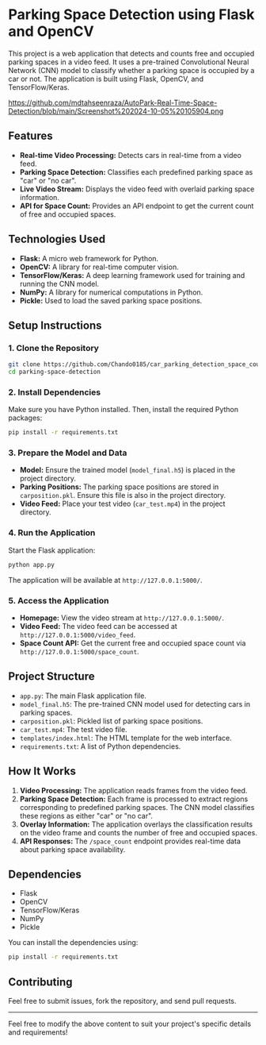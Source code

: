 # Parking Space Detection using Flask and OpenCV

This project is a web application that detects and counts free and occupied parking spaces in a video feed. It uses a pre-trained Convolutional Neural Network (CNN) model to classify whether a parking space is occupied by a car or not. The application is built using Flask, OpenCV, and TensorFlow/Keras.

https://github.com/mdtahseenraza/AutoPark-Real-Time-Space-Detection/blob/main/Screenshot%202024-10-05%20105904.png



## Features

- **Real-time Video Processing:** Detects cars in real-time from a video feed.
- **Parking Space Detection:** Classifies each predefined parking space as "car" or "no car".
- **Live Video Stream:** Displays the video feed with overlaid parking space information.
- **API for Space Count:** Provides an API endpoint to get the current count of free and occupied spaces.

## Technologies Used
- **Flask:** A micro web framework for Python.
- **OpenCV:** A library for real-time computer vision.
- **TensorFlow/Keras:** A deep learning framework used for training and running the CNN model.
- **NumPy:** A library for numerical computations in Python.
- **Pickle:** Used to load the saved parking space positions.

## Setup Instructions

### 1. Clone the Repository

```bash
git clone https://github.com/Chando0185/car_parking_detection_space_count.git
cd parking-space-detection
```

### 2. Install Dependencies

Make sure you have Python installed. Then, install the required Python packages:

```bash
pip install -r requirements.txt
```

### 3. Prepare the Model and Data

- **Model:** Ensure the trained model (`model_final.h5`) is placed in the project directory.
- **Parking Positions:** The parking space positions are stored in `carposition.pkl`. Ensure this file is also in the project directory.
- **Video Feed:** Place your test video (`car_test.mp4`) in the project directory.

### 4. Run the Application

Start the Flask application:

```bash
python app.py
```

The application will be available at `http://127.0.0.1:5000/`.

### 5. Access the Application

- **Homepage:** View the video stream at `http://127.0.0.1:5000/`.
- **Video Feed:** The video feed can be accessed at `http://127.0.0.1:5000/video_feed`.
- **Space Count API:** Get the current free and occupied space count via `http://127.0.0.1:5000/space_count`.

## Project Structure

- `app.py`: The main Flask application file.
- `model_final.h5`: The pre-trained CNN model used for detecting cars in parking spaces.
- `carposition.pkl`: Pickled list of parking space positions.
- `car_test.mp4`: The test video file.
- `templates/index.html`: The HTML template for the web interface.
- `requirements.txt`: A list of Python dependencies.

## How It Works

1. **Video Processing:** The application reads frames from the video feed.
2. **Parking Space Detection:** Each frame is processed to extract regions corresponding to predefined parking spaces. The CNN model classifies these regions as either "car" or "no car".
3. **Overlay Information:** The application overlays the classification results on the video frame and counts the number of free and occupied spaces.
4. **API Responses:** The `/space_count` endpoint provides real-time data about parking space availability.

## Dependencies

- Flask
- OpenCV
- TensorFlow/Keras
- NumPy
- Pickle

You can install the dependencies using:

```bash
pip install -r requirements.txt
```

## Contributing

Feel free to submit issues, fork the repository, and send pull requests.

---

Feel free to modify the above content to suit your project's specific details and requirements!
